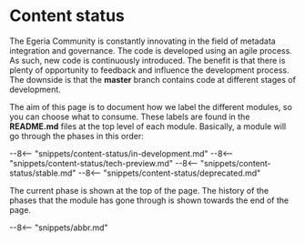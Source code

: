 <!-- SPDX-License-Identifier: CC-BY-4.0 -->
<!-- Copyright Contributors to the Egeria project 2020. -->

# Content status

The Egeria Community is constantly innovating in the field of metadata integration and governance.
The code is developed using an agile process. As such, new code is continuously introduced.
The benefit is that there is plenty of opportunity to feedback and influence the development process.
The downside is that the **master** branch contains code at different stages of development.

The aim of this page is to document how we label the different modules, so you can choose what to
consume. These labels are found in the **README.md** files at the top level of each module.
Basically, a module will go through the phases in this order:

--8<-- "snippets/content-status/in-development.md"
--8<-- "snippets/content-status/tech-preview.md"
--8<-- "snippets/content-status/stable.md"
--8<-- "snippets/content-status/deprecated.md"

The current phase is shown at the top of the page.
The history of the phases that the module has gone through is shown towards the end of the page.

--8<-- "snippets/abbr.md"
